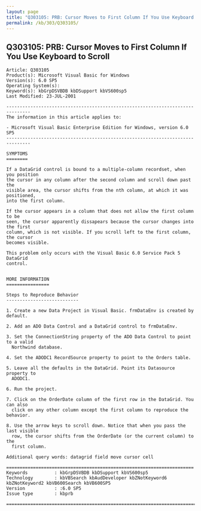 ```yaml
---
layout: page
title: "Q303105: PRB: Cursor Moves to First Column If You Use Keyboard to Scroll"
permalink: /kb/303/Q303105/
---
```


## Q303105: PRB: Cursor Moves to First Column If You Use Keyboard to Scroll

	Article: Q303105
	Product(s): Microsoft Visual Basic for Windows
	Version(s): 6.0 SP5
	Operating System(s): 
	Keyword(s): kbGrpDSVBDB kbDSupport kbVS600sp5
	Last Modified: 23-JUL-2001
	
	-------------------------------------------------------------------------------
	The information in this article applies to:
	
	- Microsoft Visual Basic Enterprise Edition for Windows, version 6.0 SP5 
	-------------------------------------------------------------------------------
	
	SYMPTOMS
	========
	
	If a DataGrid control is bound to a multiple-column recordset, when you position
	the cursor in any column after the second column and scroll down past the
	visible area, the cursor shifts from the nth column, at which it was positioned,
	into the first column.
	
	If the cursor appears in a column that does not allow the first column to be
	seen, the cursor apparently dissapears because the cursor changes into the first
	column, which is not visible. If you scroll left to the first column, the cursor
	becomes visible.
	
	This problem only occurs with the Visual Basic 6.0 Service Pack 5 DataGrid
	control.
	
	
	MORE INFORMATION
	================
	
	Steps to Reproduce Behavior
	---------------------------
	
	1. Create a new Data Project in Visual Basic. frmDataEnv is created by default.
	
	2. Add an ADO Data Control and a DataGrid control to frmDataEnv.
	
	3. Set the ConnectionString property of the ADO Data Control to point to a valid
	  Northwind database.
	
	4. Set the ADODC1 RecordSource property to point to the Orders table.
	
	5. Leave all the defaults in the DataGrid. Point its Datasource property to
	  ADODC1.
	
	6. Run the project.
	
	7. Click on the OrderDate column of the first row in the DataGrid. You can also
	  click on any other column except the first column to reproduce the behavior.
	
	8. Use the arrow keys to scroll down. Notice that when you pass the last visible
	  row, the cursor shifts from the OrderDate (or the current column) to the
	  first column.
	
	Additional query words: datagrid field move cursor cell
	
	======================================================================
	Keywords          : kbGrpDSVBDB kbDSupport kbVS600sp5 
	Technology        : kbVBSearch kbAudDeveloper kbZNotKeyword6 kbZNotKeyword2 kbVB600Search kbVB600SP5
	Version           : :6.0 SP5
	Issue type        : kbprb
	
	=============================================================================
	
